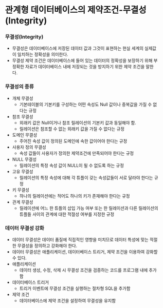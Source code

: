 # 관계형 데이터베이스의 제약조건-무결성(Integrity)

### 무결성(Integrity)

- 무결성은 데이터베이스에 저장된 데이터 값과 그것이 표현하는 현실 세계의 실제값이 일치하는 정확성을 의미한다.
- 무결성 제약 조건은 데이터베이스에 들어 있는 데이터의 정확성을 보장하기 위해 부정확한 자료가 데이터베이스 내에 저장되는 것을 방지하기 위한 제약 조건을 말한다.

### 무결성의 종류

- 개체 무결성
    - 기본테이블의 기본키를 구성하는 어떤 속성도 Null 값이나 중복값을 가질 수 없다는 규정
- 참조 무결성
    - 외래키 값은 Null이거나 참조 릴레이션의 기본키 값과 동일해야 함.
    - 릴레이션은 참조할 수 없는 외래키 값을 가질 수 없다는 규정
- 도메인 무결성
    - 주어진 속성 값이 정의된 도메인에 속한 값이어야 한다는 규정
- 사용자 정의 무결성
    - 속성 값들이 사용자가 정의한 제약조건에 만족되어야 한다는 규정
- NULL 무결성
    - 릴레이션의 특정 속성 값이 NULL이 될 수 없도록 하는 규정
- 고유 무결성
    - 릴레이션의 특정 속성에 대해 각 튜플이 갖는 속성값들이 서로 달라야 한다는 규정
- 키 무결성
    - 하나의 릴레이션에는 적어도 하나의 키가 존재해야 한다는 규정
- 관계 무결성
    - 릴레이션에 어느 한 튜플의 삽입 가능 여부 또는 한 릴레이션과 다른 릴레이션의 튜플들 사이의 관계에 대한 적절성 여부를 지정한 규정

### 데이터 무결성 강화

- 데이터 무결성은 데이터 품질에 직접적인 영향을 미치므로 데이터 특성에 맞는 적절한 무결성을 정의하고 강화해야 한다.
- 데이터 무결성은 애플리케이션, 데이터베이스 트리거, 제약 조건을 이용하여 강화할 수 있다.
- 애플리케이션
    - 데이터 생성, 수정, 삭제 시 무결성 조건을 검증하는 코드를 프로그램 내에 추가함
- 데이터베이스 트리거
    - 트리거 이벤트에 무결성 조건을 실행하는 절차형 SQL을 추가함
- 제약 조건
    - 데이터베이스에 제약 조건을 설정하여 무결성을 유지함
